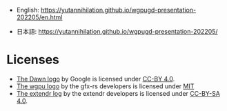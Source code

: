 -   English: <https://yutannihilation.github.io/wgpugd-presentation-202205/en.html>

-   日本語: <https://yutannihilation.github.io/wgpugd-presentation-202205/>

# Licenses

-   [The Dawn logo](https://dawn.googlesource.com/dawn/+/HEAD/docs/imgs/) by Google is licensed under [CC-BY 4.0](https://creativecommons.org/licenses/by/4.0/).
-   [The wgpu logo](https://github.com/gfx-rs/wgpu/blob/master/logo.png) by the gfx-rs developers is licensed under [MIT](https://opensource.org/licenses/MIT)
-   [The extendr log](https://github.com/extendr/artwork) by the extendr developers is licensed under [CC-BY-SA 4.0](https://creativecommons.org/licenses/by-sa/4.0/).
